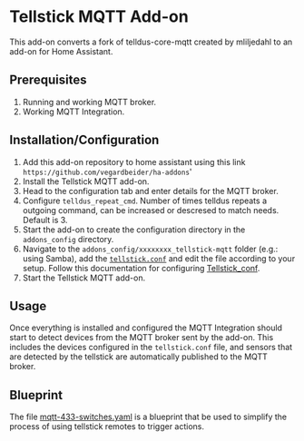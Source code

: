 # Tellstick MQTT Add-on
This add-on converts a fork of telldus-core-mqtt created by mliljedahl to an add-on for Home Assistant.

## Prerequisites
1. Running and working MQTT broker.
2. Working MQTT Integration.

## Installation/Configuration
1. Add this add-on repository to home assistant using this link `https://github.com/vegardbeider/ha-addons`'
2. Install the Tellstick MQTT add-on.
3. Head to the configuration tab and enter details for the MQTT broker.
4. Configure `telldus_repeat_cmd`. Number of times telldus repeats a outgoing command, can be increased or descresed to match needs. Default is 3.
5. Start the add-on to create the configuration directory in the `addons_config` directory.
6. Navigate to the `addons_config/xxxxxxxx_tellstick-mqtt` folder (e.g.: using Samba), add the [`tellstick.conf`]() and edit the file according to your setup. Follow this documentation for configuring [Tellstick_conf](https://developer.telldus.com/wiki/TellStick_conf).
7. Start the Tellstick MQTT add-on.

## Usage
Once everything is installed and configured the MQTT Integration should start to detect devices from the MQTT broker sent by the add-on. This includes the devices configured in the `tellstick.conf` file, and sensors that are detected by the tellstick are automatically published to the MQTT broker.

## Blueprint
The file [mqtt-433-switches.yaml](https://github.com/Vegardbeider/ha-addons/edit/main/tellstick-mqtt/mqtt-433-switches.yaml) is a blueprint that be used to simplify the process of using tellstick remotes to trigger actions.
